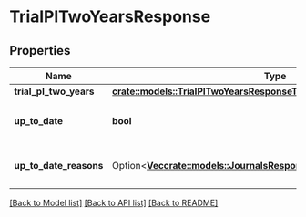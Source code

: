 # TrialPlTwoYearsResponse

## Properties

Name | Type | Description | Notes
------------ | ------------- | ------------- | -------------
**trial_pl_two_years** | [**crate::models::TrialPlTwoYearsResponseTrialPlTwoYears**](trialPlTwoYearsResponse_trial_pl_two_years.md) |  | 
**up_to_date** | **bool** | 集計結果が最新かどうか | 
**up_to_date_reasons** | Option<[**Vec<crate::models::JournalsResponseJournalsUpToDateReasons>**](journalsResponse_journals_up_to_date_reasons.md)> | 集計が最新でない場合の要因情報 | [optional]

[[Back to Model list]](../README.md#documentation-for-models) [[Back to API list]](../README.md#documentation-for-api-endpoints) [[Back to README]](../README.md)



